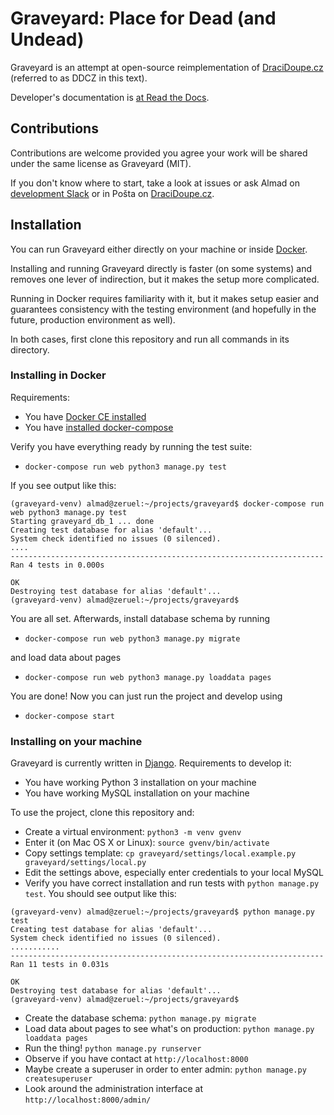 # Graveyard: Place for Dead (and Undead)

Graveyard is an attempt at open-source reimplementation of [DraciDoupe.cz](https://www.dracidoupe.cz/) (referred to as DDCZ in this text).

Developer's documentation is [at Read the Docs](https://ddcz.readthedocs.io/en/latest/). 

## Contributions

Contributions are welcome provided you agree your work will be shared under the same license as Graveyard (MIT).

If you don't know where to start, take a look at issues or ask Almad on [development Slack](https://dracidoupe.slack.com/messages/C7F0YCTFU) or in Pošta on [DraciDoupe.cz](https://www.dracidoupe.cz/). 

## Installation

You can run Graveyard either directly on your machine or inside [Docker](https://www.docker.com/).

Installing and running Graveyard directly is faster (on some systems) and removes one lever of indirection, but it makes the setup more complicated. 

Running in Docker requires familiarity with it, but it makes setup easier and guarantees consistency with the testing environment (and hopefully in the future, production environment as well). 

In both cases, first clone this repository and run all commands in its directory.

### Installing in Docker

Requirements:

* You have [Docker CE installed](https://www.docker.com/community-edition)
* You have [installed docker-compose](https://docs.docker.com/compose/install/)

Verify you have everything ready by running the test suite:

* `docker-compose run web python3 manage.py test`

If you see output like this:

```
(graveyard-venv) almad@zeruel:~/projects/graveyard$ docker-compose run web python3 manage.py test
Starting graveyard_db_1 ... done
Creating test database for alias 'default'...
System check identified no issues (0 silenced).
....
----------------------------------------------------------------------
Ran 4 tests in 0.000s

OK
Destroying test database for alias 'default'...
(graveyard-venv) almad@zeruel:~/projects/graveyard$ 

```

You are all set. Afterwards, install database schema by running

*  `docker-compose run web python3 manage.py migrate`

and load data about pages

*  `docker-compose run web python3 manage.py loaddata pages`

You are done! Now you can just run the project and develop using

*  `docker-compose start`


### Installing on your machine

Graveyard is currently written in [Django](https://www.djangoproject.com/). Requirements to develop it:

* You have working Python 3 installation on your machine
* You have working MySQL installation on your machine

To use the project, clone this repository and:

* Create a virtual environment: `python3 -m venv gvenv`
* Enter it (on Mac OS X or Linux): `source gvenv/bin/activate`
* Copy settings template: `cp graveyard/settings/local.example.py graveyard/settings/local.py`
* Edit the settings above, especially enter credentials to your local MySQL
* Verify you have correct installation and run tests with `python manage.py test`. You should see output like this:

```
(graveyard-venv) almad@zeruel:~/projects/graveyard$ python manage.py test
Creating test database for alias 'default'...
System check identified no issues (0 silenced).
...........
----------------------------------------------------------------------
Ran 11 tests in 0.031s

OK
Destroying test database for alias 'default'...
(graveyard-venv) almad@zeruel:~/projects/graveyard$ 
```

* Create the database schema: `python manage.py migrate`
* Load data about pages to see what's on production: `python manage.py loaddata pages`
* Run the thing! `python manage.py runserver`
* Observe if you have contact at `http://localhost:8000`
* Maybe create a superuser in order to enter admin: `python manage.py createsuperuser`
* Look around the administration interface at `http://localhost:8000/admin/`


